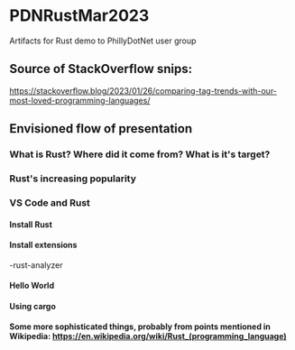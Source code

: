 # PDNRustMar2023
Artifacts for Rust demo to PhillyDotNet user group


## Source of StackOverflow snips:
https://stackoverflow.blog/2023/01/26/comparing-tag-trends-with-our-most-loved-programming-languages/


## Envisioned flow of presentation
### What is Rust? Where did it come from? What is it's target?
### Rust's increasing popularity
### VS Code and Rust
#### Install Rust
#### Install extensions
-rust-analyzer
#### Hello World
#### Using cargo

#### Some more sophisticated things, probably from points mentioned in Wikipedia: https://en.wikipedia.org/wiki/Rust_(programming_language)